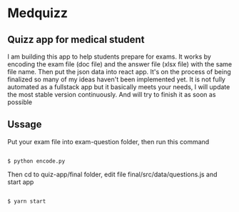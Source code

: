 # Medquizz
## Quizz app for medical student
I am building this app to help students prepare for exams. It works by encoding the exam file (doc file) and the answer file (xlsx file) with the same file name. Then put the json data into react app. It's on the process of being finalized so many of my ideas haven't been implemented yet. It is not fully automated as a fullstack app but it basically meets your needs, I will update the most stable version continuously. And will try to finish it as soon as possible

## Ussage

Put your exam file into exam-question folder, then run this command

```console

$ python encode.py

```

 Then cd to quiz-app/final folder, edit file final/src/data/questions.js and start app

```console

$ yarn start

```
